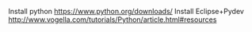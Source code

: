 Install python https://www.python.org/downloads/
Install Eclipse+Pydev http://www.vogella.com/tutorials/Python/article.html#resources
